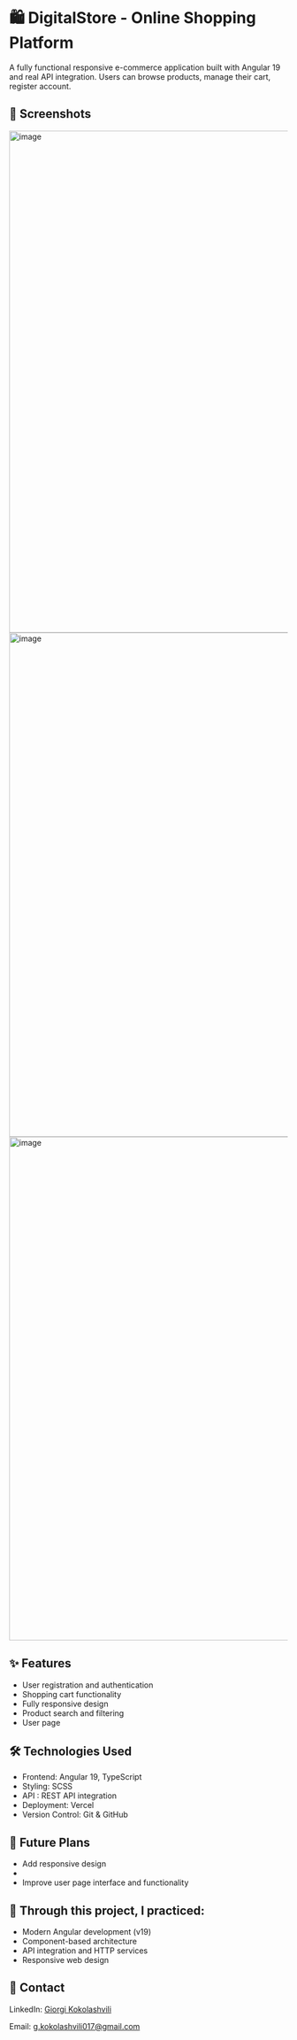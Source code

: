 <h1>🛍️ DigitalStore - Online Shopping Platform</h1>
A fully functional responsive e-commerce application built with Angular 19 and real API integration. Users can browse products, manage their cart, register account.

<h2>📸 Screenshots</h2>

<img width="1900" height="907" alt="image" src="https://github.com/user-attachments/assets/21d627dc-6b00-45dc-9e3d-662c234c24e1" />

<img width="1897" height="911" alt="image" src="https://github.com/user-attachments/assets/6bf3df70-038c-41c5-8661-b099e57428af" />

<img width="1898" height="910" alt="image" src="https://github.com/user-attachments/assets/4a2171f3-6d0c-455e-9950-d3e7b44cb2f7" />

<h2>✨ Features</h2>

<ul>
  <li>User registration and authentication</li>
  <li>Shopping cart functionality</li>
  <li>Fully responsive design</li>
  <li>Product search and filtering</li>
  <li>User page</li>
</ul>

<h2>🛠️ Technologies Used</h2>

<ul>
  <li>Frontend: Angular 19, TypeScript</li>
  <li>Styling: SCSS</li>
  <li>API : REST API integration</li>
  <li>Deployment: Vercel</li>
  <li>Version Control: Git & GitHub</li>
</ul>

<h2>🚀 Future Plans</h2>
<ul>
  <li>Add responsive design<li>
  <li>Improve user page interface and functionality</li>
</ul>

<h2>🎯 Through this project, I practiced:</h2>

<ul>
  <li>Modern Angular development (v19)</li>
  <li>Component-based architecture</li>
  <li>API integration and HTTP services</li>
  <li>Responsive web design</li>  
</ul>

<h2>📧 Contact</h2>

LinkedIn: [Giorgi Kokolashvili](https://www.linkedin.com/in/giorgi-kokolashvili-772801354/)

Email: g.kokolashvili017@gmail.com
